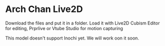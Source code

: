 # Arch Chan Live2D
Download the files and put it in a folder.
Load it with Live2D Cubism Editor for editing, Prprlive or Vtube Studio for motion capturing

This model doesn't support Inochi yet. We will work oon it soon.
